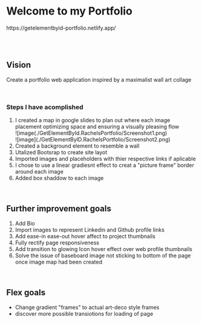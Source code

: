 <h1>Welcome to my Portfolio</h1>
https://getelementbyid-portfolio.netlify.app/

<br/><br/>
<h2>Vision</h2>
<p>Create a portfolio web application inspired by a maximalist wall art collage</p>
<br/>
<h3>Steps I have acomplished</h3>
<ol>
  <li>I created a map in google slides to plan out where each image placement optimizing space and ensuring a visually pleasing flow
  <br/>
  ![image(./GetElementById.RachelsPortfolio/Screenshot1.png)
  <br/>
  ![image](./GetElementByID.RachelsPortfolio/Screenshot2.png)
</li>
  <li>Created a background element to resemble a wall</li>
  <li>Utalized Bootsrap to create site layot</li>
  <li>Imported images and placeholders with thier respective links if aplicable</li>
  <li>I chose to use a linear gradiesnt effect to creat a "picture frame" border around each image</li>
  <li>Added box shaddow to each image</li>
</ol>
<br/>
<h2>Further improvement goals</h2>
<ol>
  <li>Add Bio</li>
  <li>Import images to represent Linkedin and Github profile links</li>
  <li>Add ease-in ease-out hover affect to project thumbnails</li>
  <li>Fully rectify page responsiveness</li>
  <li>Add transition to glowing Icon hover effect over web profile thumbnails</li>
  <li>Solve the issue of baseboard image not sticking to bottom of the page once image map had been created</li>
</ol>
<br/>
<h2>Flex goals</h2>
<ul>
  <li>Change gradient "frames" to actual art-deco style frames</li>
  <li>discover more possible transiotions for loading of page</li>
</ul>
